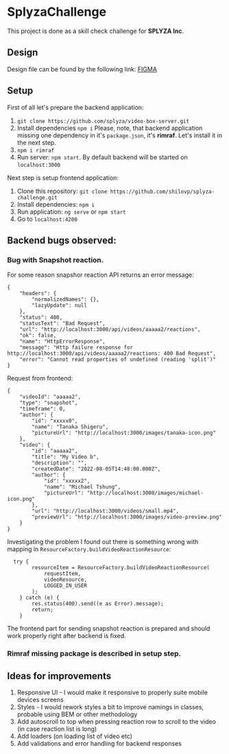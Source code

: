 # SplyzaChallenge

This project is done as a skill check challenge for **SPLYZA Inc**. 

## Design

Design file can be found by the following link: [FIGMA](https://www.figma.com/file/rl0Uj2w5GWfDBWxGsDkdWJ/DC%E2%9C%85-WEB-CHALLENGE-(design)?type=design&node-id=0-1&mode=design&t=kD8PaBxfLw7mxR36-0)

## Setup

First of all let's prepare the backend application:

1. `git clone https://github.com/splyza/video-box-server.git`
2. Install dependencies `npm i`
Please, note, that backend application missing one dependency in it's `package.json`, it's **rimraf**. Let's install it in the next step.
3. `npm i rimraf`
4. Run server: `npm start`. By default backend will be started on `localhost:3000`

Next step is setup frontend application:

1. Clone this repository: `git clone https://github.com/shilovp/splyza-challenge.git`
2. Install dependencies: `npm i`
3. Run application: `ng serve` or `npm start`
4. Go to `localhost:4200`

## Backend bugs observed:

### Bug with Snapshot reaction. 

For some reason snapshor reaction API returns an error message: 

```
{
    "headers": {
        "normalizedNames": {},
        "lazyUpdate": null
    },
    "status": 400,
    "statusText": "Bad Request",
    "url": "http://localhost:3000/api/videos/aaaaa2/reactions",
    "ok": false,
    "name": "HttpErrorResponse",
    "message": "Http failure response for http://localhost:3000/api/videos/aaaaa2/reactions: 400 Bad Request",
    "error": "Cannot read properties of undefined (reading 'split')"
}

```

Request from frontend:

```
{
    "videoId": "aaaaa2",
    "type": "snapshot",
    "timeframe": 0,
    "author": {
        "id": "xxxxx0",
        "name": "Tanaka Shigeru",
        "pictureUrl": "http://localhost:3000/images/tanaka-icon.png"
    },
    "video": {
        "id": "aaaaa2",
        "title": "My Video b",
        "description": "",
        "createdDate": "2022-08-05T14:48:00.000Z",
        "author": {
            "id": "xxxxx2",
            "name": "Michael Tshung",
            "pictureUrl": "http://localhost:3000/images/michael-icon.png"
        },
        "url": "http://localhost:3000/videos/small.mp4",
        "previewUrl": "http://localhost:3000/images/video-preview.png"
    }
}
```

Investigating the problem I found out there is something wrong with mapping in `ResourceFactory.buildVideoReactionResource`: 

```
  try {
        resourceItem = ResourceFactory.buildVideoReactionResource(
            requestItem,
            videoResource,
            LOGGED_IN_USER
        );
    } catch (e) {
        res.status(400).send((e as Error).message);
        return;
    }
```

The frontend part for sending snapshot reaction is prepared and should work properly right after backend is fixed.

### Rimraf missing package is described in setup step.

## Ideas for improvements

1. Responsive UI - I would make it responsive to properly suite mobile devices screens
2. Styles - I would rework styles a bit to improve namings in classes, probable using BEM or other methodology
3. Add autoscroll to top when pressing reaction row to scroll to the video (in case reaction list is long)
4. Add loaders (on loading list of video etc)
5. Add validations and error handling for backend responses
